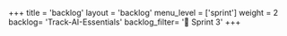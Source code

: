 +++
title = 'backlog'
layout = 'backlog'
menu_level = ['sprint']
weight = 2
backlog= 'Track-AI-Essentials'
backlog_filter= '📅 Sprint 3'
+++
